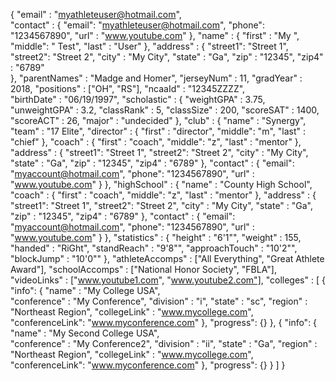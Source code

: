 {
  "email"         : "myathleteuser@hotmail.com",   
  "contact"       : {
                      "email": "myathleteuser@hotmail.com",
                      "phone": "1234567890",
                      "url"  : "www.youtube.com"
                    },
  "name"          : {
  	                  "first" : "My   ",
  	                  "middle": "   Test",
  	                  "last"  : "User"
                    },
  "address"       : {
                      "street1": "Street 1",
                      "street2": "Street 2",
                      "city"   : "My City",
                      "state"  : "Ga",
                      "zip"    : "12345",
                      "zip4"   : "6789"  	
                    },
  "parentNames"   : "Madge and Homer",
  "jerseyNum"     : 11,
  "gradYear"      : 2018,
  "positions"     : ["OH", "RS"],
  "ncaaId"        : "12345ZZZZ",  
	"birthDate"     : "06/19/1997", 
  "scholastic"    : {
                      "weightGPA"     : 3.75,
                      "unweightGPA"   : 3.2,
                      "classRank"     : 5,
                      "classSize"     : 200,
                      "scoreSAT"      : 1400,
                      "scoreACT"      : 26,
                      "major"         : "undecided"
                    },
  "club"          : {
                      "name"          : "Synergy",
                      "team"          : "17 Elite",
                      "director"      : {
  	                                      "first" : "director",
  	                                      "middle": "m",
  	                                      "last"  : "chief"
                                        },
                      "coach"         : {
  	                                      "first" : "coach",
  	                                      "middle": "z",
  	                                      "last"  : "mentor"
                                        },
                      "address"       : {
                                          "street1": "Street 1",
                                          "street2": "Street 2",
                                          "city"   : "My City",
                                          "state"  : "Ga",
                                          "zip"    : "12345",
                                          "zip4"   : "6789"
                                        },
                      "contact"       : {
                                          "email": "myaccount@hotmail.com",
                                          "phone": "1234567890",
                                          "url"  : "www.youtube.com"
                                        }
                    },
  "highSchool"    : {
                      "name"          : "County High School",
                      "coach"         : {
  	                                      "first" : "coach",
  	                                      "middle": "z",
  	                                      "last"  : "mentor"
                                        },
                      "address"       : {
                                          "street1": "Street 1",
                                          "street2": "Street 2",
                                          "city"   : "My City",
                                          "state"  : "Ga",
                                          "zip"    : "12345",
                                          "zip4"   : "6789"
                                        },
                      "contact"       : {
                                          "email": "myaccount@hotmail.com",
                                          "phone": "1234567890",
                                          "url"  : "www.youtube.com"
                                        }
                    },
  "statistics"    : {
                      "height"        : "6'1\"",
                      "weight"        : 155,
                      "handed"        : "RiGht",
                      "standReach"    : "9'8\"", 
                      "approachTouch" : "10'2\"", 
                      "blockJump"     : "10'0\"" 
                    },
  "athleteAccomps" : ["All Everything", "Great Athlete Award"], 
  "schoolAccomps"  : ["National Honor Society", "FBLA"],
  "videoLinks"     : ["www.youtube1.com", "www.youtube2.com"],
  "colleges"        : [
    {
      "info": {
        "name"          : "My College USA",  
        "conference"    : "My Conference",
        "division"      : "i",
        "state"         : "sc",
        "region"        : "Northeast Region",
        "collegeLink"   : "www.mycollege.com",
        "conferenceLink": "www.myconference.com"
      },
      "progress": {}
    },
    {
      "info": {
        "name"          : "My Second College USA",  
        "conference"    : "My Conference2",
        "division"      : "ii",
        "state"         : "Ga",
        "region"        : "Northeast Region",
        "collegeLink"   : "www.mycollege.com",
        "conferenceLink": "www.myconference.com"
      },
      "progress": {}
    }
  ]
}
